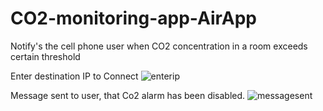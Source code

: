 # CO2-monitoring-app-AirApp
Notify's the cell phone user when CO2 concentration in a room exceeds certain threshold

Enter destination IP to Connect
![enterip](https://user-images.githubusercontent.com/12319731/31353615-2ea58686-ad01-11e7-8473-dd8a34ab5bc3.png)

Message sent to user, that Co2 alarm has been disabled.
![messagesent](https://user-images.githubusercontent.com/12319731/31353762-ca327db6-ad01-11e7-8b5e-d8e362fba53b.png)
